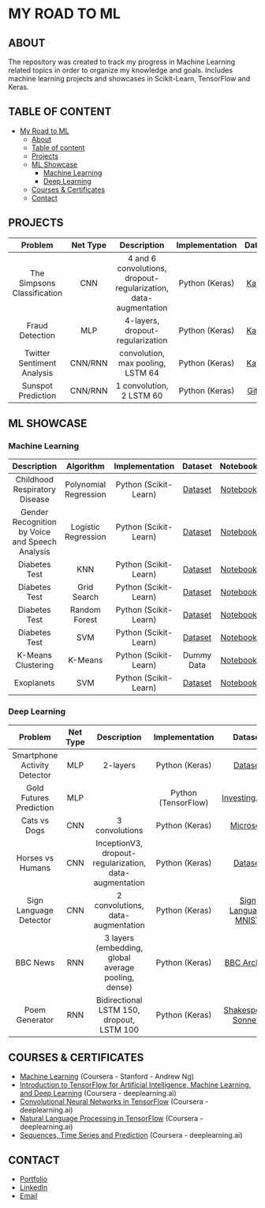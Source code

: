 # MY ROAD TO ML

## ABOUT

The repository was created to track my progress in Machine Learning related topics in order to organize my knowledge and goals. Includes machine learning projects and showcases in Scikit-Learn, TensorFlow and Keras.

## TABLE OF CONTENT
- [My Road to ML](#My-Road-to-ML)
	- [About](#About)
	- [Table of content](#Table-of-content)
	- [Projects](#Projects)
	- [ML Showcase](#ML-Showcase)
		- [Machine Learning](#Machine-Learning)
		- [Deep Learning](#Deep-Learning)
	- [Courses & Certificates](#Courses--Certificates)
	- [Contact](#Contact)

## PROJECTS

| Problem | Net Type | Description | Implementation | Dataset | Notebook |
| :---: | :---: | :---: | :---: | :---: | :---: |
| The Simpsons Classification | CNN | 4 and 6 convolutions, dropout-regularization, data-augmentation | Python (Keras) | [Kaggle](https://www.kaggle.com/alexattia/the-simpsons-characters-dataset/data) | [Notebook](https://github.com/faznaimov/ml/blob/master/projects/simpsons-classification.ipynb) |
| Fraud Detection | MLP | 4-layers, dropout-regularization | Python (Keras) | [Kaggle](https://www.kaggle.com/mlg-ulb/creditcardfraud) | [Notebook](https://github.com/faznaimov/ml/blob/master/projects/fraud_detection.ipynb) |
| Twitter Sentiment Analysis | CNN/RNN | convolution, max pooling, LSTM 64 | Python (Keras) | [Kaggle](https://www.kaggle.com/kazanova/sentiment140) | [Notebook](https://github.com/faznaimov/ml/blob/master/projects/twitter.ipynb) |
| Sunspot Prediction | CNN/RNN | 1 convolution, 2 LSTM 60 | Python (Keras) | [Github](https://github.com/jbrownlee/Datasets/blob/master/monthly-sunspots.csv) | [Notebook](https://github.com/faznaimov/ml/blob/master/projects/sunspots.ipynb) |


## ML SHOWCASE

### Machine Learning

| Description | Algorithm | Implementation | Dataset | Notebook |
| :---: | :---: | :---: | :---: | :---: |
| Childhood Respiratory Disease | Polynomial Regression | Python (Scikit-Learn) | [Dataset](https://github.com/faznaimov/ml/blob/master/showcases/machinelearning/Respiratory_Disease/Resources/smoking.csv) | [Notebook](https://github.com/faznaimov/ml/blob/master/showcases/machinelearning/Respiratory_Disease/Respiratory_Disease.ipynb) |
| Gender Recognition by Voice and Speech Analysis | Logistic Regression | Python (Scikit-Learn) | [Dataset](https://github.com/faznaimov/ml/blob/master/showcases/machinelearning/Voice_Recognition/Resources/voice.csv) | [Notebook](https://github.com/faznaimov/ml/blob/master/showcases/machinelearning/Voice_Recognition/Voice_Recognition.ipynb) |
| Diabetes Test | KNN  | Python (Scikit-Learn) | [Dataset](https://github.com/faznaimov/ml/blob/master/showcases/machinelearning/KNN/Resources/diabetes.csv) | [Notebook](https://github.com/faznaimov/ml/blob/master/showcases/machinelearning/KNN/KNN.ipynb) |
| Diabetes Test | Grid Search  | Python (Scikit-Learn) | [Dataset](https://github.com/faznaimov/ml/blob/master/showcases/machinelearning/GridSearch/Resources/diabetes.csv) | [Notebook](https://github.com/faznaimov/ml/blob/master/showcases/machinelearning/GridSearch/GridSearch.ipynb) |
| Diabetes Test | Random Forest | Python (Scikit-Learn) | [Dataset](https://github.com/faznaimov/ml/blob/master/showcases/machinelearning/Trees/Resources/diabetes.csv) | [Notebook](https://github.com/faznaimov/ml/blob/master/showcases/machinelearning/Trees/Trees.ipynb) |
| Diabetes Test | SVM  | Python (Scikit-Learn) | [Dataset](https://github.com/faznaimov/ml/blob/master/showcases/machinelearning/SVM/Resources/diabetes.csv) | [Notebook](https://github.com/faznaimov/ml/blob/master/showcases/machinelearning/SVM/SVM.ipynb) |
| K-Means Clustering | K-Means  | Python (Scikit-Learn) | Dummy Data | [Notebook](https://github.com/faznaimov/ml/blob/master/showcases/machinelearning/Kmeans/Kmeans.ipynb) |
| Exoplanets | SVM  | Python (Scikit-Learn) | [Dataset](https://github.com/faznaimov/ml/blob/master/showcases/machinelearning/Exoplanets/Resources/exoplanet_data.csv) | [Notebook](https://github.com/faznaimov/ml/blob/master/showcases/machinelearning/Exoplanets/exoplanet-exploration.ipynb) |

### Deep Learning

| Problem | Net Type | Description | Implementation | Dataset | Notebook |
| :---: | :---: | :---: | :---: | :---: | :---: |
| Smartphone Activity Detector | MLP | 2-layers| Python (Keras) | [Dataset](https://github.com/faznaimov/ml/tree/master/showcases/deeplearning/Smartphones/Resources/) | [Notebook](https://github.com/faznaimov/ml/blob/master/showcases/deeplearning/Smartphones/Smartphone_Activity_Detector.ipynb) |
| Gold Futures Prediction | MLP | | Python (TensorFlow) | [Investing.com](investing.com) | [Notebook](https://github.com/faznaimov/ml/blob/master/showcases/deeplearning/Futures-Prediction/Futures-Prediction.ipynb) |
| Cats vs Dogs | CNN | 3 convolutions | Python (Keras) | [Microsoft](https://www.microsoft.com/en-us/download/details.aspx?id=54765) | [Notebook](https://github.com/faznaimov/ml/blob/master/showcases/deeplearning/Cats-vs-Dogs/Cats-vs-Dogs.ipynb) |
| Horses vs Humans | CNN | InceptionV3, dropout-regularization, data-augmentation | Python (Keras) | [Dataset](https://storage.googleapis.com/laurencemoroney-blog.appspot.com/horse-or-human.zip) | [Notebook](https://github.com/faznaimov/ml/blob/master/showcases/deeplearning/horses-vs-humans/horses-vs-humans.ipynb) |
| Sign Language Detector | CNN | 2 convolutions, data-augmentation | Python (Keras) | [Sign Language MNIST](https://www.kaggle.com/datamunge/sign-language-mnist) | [Notebook](https://github.com/faznaimov/ml/blob/master/showcases/deeplearning/signlanguage/signlanguage.ipynb) |
| BBC News | RNN | 3 layers (embedding, global average pooling, dense) | Python (Keras) | [BBC Archive](https://storage.googleapis.com/laurencemoroney-blog.appspot.com/bbc-text.csv) | [Notebook](https://github.com/faznaimov/ml/blob/master/showcases/deeplearning/BBC-archive/bbc-archive.ipynb) |
| Poem Generator | RNN | Bidirectional LSTM 150, dropout, LSTM 100 | Python (Keras) | [Shakespeare Sonnets](https://storage.googleapis.com/laurencemoroney-blog.appspot.com/sonnets.txt) | [Notebook](https://github.com/faznaimov/ml/blob/master/showcases/deeplearning/poem/shakespeare.ipynb) |

## COURSES & CERTIFICATES

  + [Machine Learning]() (Coursera - Stanford - Andrew Ng)
  + [Introduction to TensorFlow for Artificial Intelligence, Machine Learning, and Deep Learning](https://www.coursera.org/account/accomplishments/certificate/L2A7ZCZH8BYL) (Coursera - deeplearning.ai)
  + [Convolutional Neural Networks in TensorFlow](https://www.coursera.org/account/accomplishments/certificate/EECS4FLVL27L) (Coursera - deeplearning.ai)
  + [Natural Language Processing in TensorFlow](https://www.coursera.org/account/accomplishments/certificate/383HVL6NYSE2) (Coursera - deeplearning.ai)
  + [Sequences, Time Series and Prediction](https://www.coursera.org/account/accomplishments/certificate/ZXKHRE8LQYK9) (Coursera - deeplearning.ai)

## CONTACT

- [Portfolio](https://faznaimov.github.io)
- [LinkedIn](https://www.linkedin.com/in/fazn/)
- [Email](mailto:faz.naimov@gmail.com)
